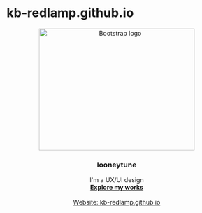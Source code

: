 # kb-redlamp.github.io
<p align="center">
  <a href="https://kb-redlamp.github.io/">
    <img src="https://i.imgur.com/yhaXA8j.png" alt="Bootstrap logo" width="356" height="278">
  </a>
</p>

<h3 align="center">looneytune</h3>

<p align="center">
  I'm a UX/UI design
  <br>
  <a href="https://kb-redlamp.github.io/"><strong>Explore my works</strong></a>
  <br>
  <br>
  <a href="https://kb-redlamp.github.io/">Website: kb-redlamp.github.io</a>
</p>
